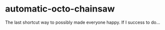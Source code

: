 # automatic-octo-chainsaw
The last shortcut way to possibly made everyone happy. If I success to do...
